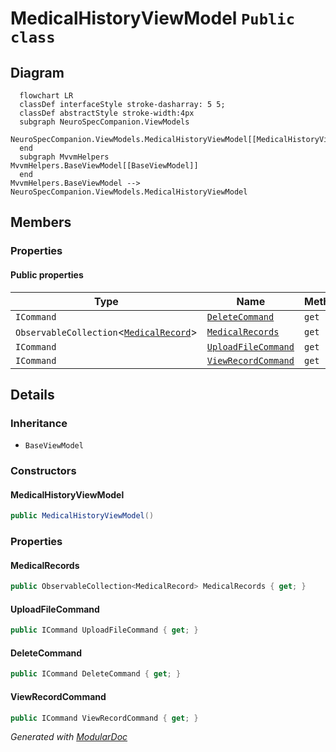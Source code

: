 # MedicalHistoryViewModel `Public class`

## Diagram
```mermaid
  flowchart LR
  classDef interfaceStyle stroke-dasharray: 5 5;
  classDef abstractStyle stroke-width:4px
  subgraph NeuroSpecCompanion.ViewModels
  NeuroSpecCompanion.ViewModels.MedicalHistoryViewModel[[MedicalHistoryViewModel]]
  end
  subgraph MvvmHelpers
MvvmHelpers.BaseViewModel[[BaseViewModel]]
  end
MvvmHelpers.BaseViewModel --> NeuroSpecCompanion.ViewModels.MedicalHistoryViewModel
```

## Members
### Properties
#### Public  properties
| Type | Name | Methods |
| --- | --- | --- |
| `ICommand` | [`DeleteCommand`](#deletecommand) | `get` |
| `ObservableCollection`&lt;[`MedicalRecord`](./neurospecsharedmodelsdto-MedicalRecord)&gt; | [`MedicalRecords`](#medicalrecords) | `get` |
| `ICommand` | [`UploadFileCommand`](#uploadfilecommand) | `get` |
| `ICommand` | [`ViewRecordCommand`](#viewrecordcommand) | `get` |

## Details
### Inheritance
 - `BaseViewModel`

### Constructors
#### MedicalHistoryViewModel
```csharp
public MedicalHistoryViewModel()
```

### Properties
#### MedicalRecords
```csharp
public ObservableCollection<MedicalRecord> MedicalRecords { get; }
```

#### UploadFileCommand
```csharp
public ICommand UploadFileCommand { get; }
```

#### DeleteCommand
```csharp
public ICommand DeleteCommand { get; }
```

#### ViewRecordCommand
```csharp
public ICommand ViewRecordCommand { get; }
```

*Generated with* [*ModularDoc*](https://github.com/hailstorm75/ModularDoc)
